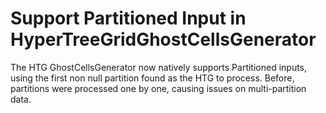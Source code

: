 # Support Partitioned Input in HyperTreeGridGhostCellsGenerator

The HTG GhostCellsGenerator now natively supports Partitioned inputs, using the first non null partition found as the HTG to process. Before, partitions were processed one by one, causing issues on multi-partition data.
